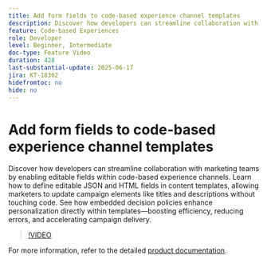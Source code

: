 ```yaml
---
title: Add form fields to code-based experience channel templates
description: Discover how developers can streamline collaboration with marketing teams by enabling editable fields within code-based experience channels. Learn how to define editable JSON and HTML fields in content templates, allowing marketers to update campaign elements like titles and descriptions without touching code. See how embedded decision policies enhance personalization directly within templates—boosting efficiency, reducing errors, and accelerating campaign delivery.
feature: Code-based Experiences
role: Developer
level: Beginner, Intermediate
doc-type: Feature Video
duration: 428
last-substantial-update: 2025-06-17
jira: KT-18362
hidefromtoc: no
hide: no
---
```


# Add form fields to code-based experience channel templates

Discover how developers can streamline collaboration with marketing teams by enabling editable fields within code-based experience channels. Learn how to define editable JSON and HTML fields in content templates, allowing marketers to update campaign elements like titles and descriptions without touching code. See how embedded decision policies enhance personalization directly within templates—boosting efficiency, reducing errors, and accelerating campaign delivery.

>[!VIDEO](https://video.tv.adobe.com/v/3463990/?learn=on&enablevpops)

For more information, refer to the detailed [product documentation](https://experienceleague.adobe.com/en/docs/journey-optimizer/using/channels/code-based-experience/create-code-based-experiences/code-based-form-fields).
